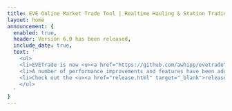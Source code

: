 ```yaml
---
title: EVE Online Market Trade Tool | Realtime Hauling & Station Trading
layout: home
announcement: {
  enabled: true,
  header: Version 6.0 has been released,
  include_date: true,
  text: '
    <ul>
    <li>EVETrade is now <u><a href="https://github.com/awhipp/evetrade" target="_blank">open-source</a></u></li>
    <li>A number of performance improvements and features have been added</li>
    <li>Check out the <u><a href="release.html" target="_blank">release notes</a></u> for more information</li>
    </ul>
  '
}
---
```

